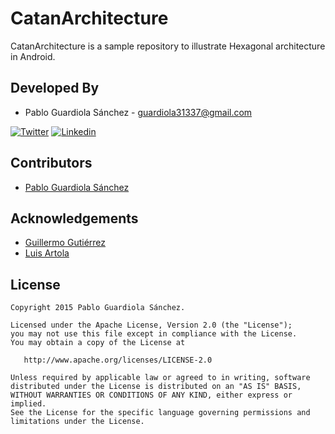 CatanArchitecture
====

CatanArchitecture is a sample repository to illustrate Hexagonal architecture in Android.

Developed By
------------

* Pablo Guardiola Sánchez - <guardiola31337@gmail.com>

[![Twitter](http://pguardiola.com/images/twitter-logo.png)](https://twitter.com/Guardiola31337 "Follow me on Twitter")
[![Linkedin](http://pguardiola.com/images/linkedin-logo.png)](https://es.linkedin.com/in/pabloguardiola "Add me to Linkedin")

Contributors
------------

* [Pablo Guardiola Sánchez][1]

Acknowledgements
----------------

* [Guillermo Gutiérrez][2]
* [Luis Artola][3]

License
-------

    Copyright 2015 Pablo Guardiola Sánchez.

    Licensed under the Apache License, Version 2.0 (the "License");
    you may not use this file except in compliance with the License.
    You may obtain a copy of the License at

       http://www.apache.org/licenses/LICENSE-2.0

    Unless required by applicable law or agreed to in writing, software
    distributed under the License is distributed on an "AS IS" BASIS,
    WITHOUT WARRANTIES OR CONDITIONS OF ANY KIND, either express or implied.
    See the License for the specific language governing permissions and
    limitations under the License.

[1]: https://github.com/Guardiola31337
[2]: https://github.com/ggalmazor
[3]: https://twitter.com/artolamola
